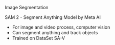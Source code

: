 Image Segmentation


SAM 2 - Segment Anything Model by Meta AI
- For image and video process, computer vision
- Can segment anything and track objects
- Trained on DataSet SA-V